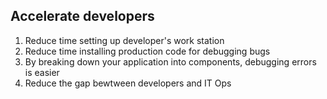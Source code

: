 ## Accelerate developers
1. Reduce time setting up developer's work station
2. Reduce time installing production code for debugging bugs
3. By breaking down your application into components, debugging errors is easier
4. Reduce the gap bewtween developers and IT Ops
